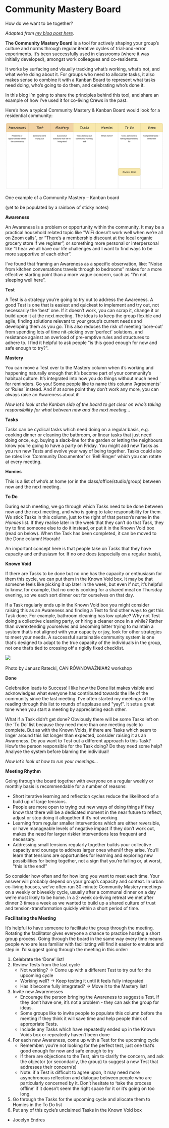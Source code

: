 # Community Mastery Board

How do we want to be together?

_Adapted from_ [_my blog post here_](https://becomingtogether.net/2024/03/22/community-mastery/).

**The Community Mastery Board** is a tool for actively shaping your group’s culture and norms through regular iterative cycles of trial-and-error experiments. It’s been successfully used in classrooms (where it was initially developed), amongst work colleagues and co-residents.

It works by surfacing and visually tracking what’s working, what’s not, and what we’re doing about it. For groups who need to allocate tasks, it also makes sense to combine it with a Kanban Board to represent what tasks need doing, who’s going to do them, and celebrating who’s done it.

In this blog I’m going to share the principles behind this tool, and share an example of how I’ve used it for co-living Crews in the past.

Here’s how a typical Community Mastery & Kanban Board would look for a residential community:

![](../.gitbook/assets/mastery-board.png)

One example of a Community Mastery – Kanban board

(yet to be populated by a rainbow of sticky notes)

**Awareness**

An Awareness is a problem or opportunity within the community. It may be a practical household related topic like "WiFi doesn’t work well when we’re all on Zoom calls", or “There’s a membership discount at the local organic grocery store if we register”, or something more personal or interpersonal like “I hear we all have our life challenges and I want to find ways to be more supportive of each other”.

I’ve found that framing an Awareness as a specific observation, like: "Noise from kitchen conversations travels through to bedrooms" makes for a more effective starting point than a more vague concern, such as “I’m not sleeping well here”.

**Test**

A Test is a strategy you’re going to try out to address the Awareness. A good Test is one that is easiest and quickest to implement and try out, not necessarily the ‘best’ one. If it doesn’t work, you can scrap it, change it or build upon it at the next meeting. The idea is to keep the group flexible and agile, finding solutions relevant to your group’s current needs and developing them as you go. This also reduces the risk of meeting ‘bore-out’ from spending lots of time nit-picking over ‘perfect’ solutions, and resistance against an overload of pre-emptive rules and structures to adhere to. I find it helpful to ask people "is this good enough for now and safe enough to try?".

**Mastery**

You can move a Test over to the Mastery column when it’s working and happening naturally enough that it’s become part of your community’s habitual culture. It’s integrated into how you do things without much need for reminders. Go you! Some people like to name this column ‘Agreements’ or ‘Rules’ instead. And if at some point they don’t work any more, you can always raise an Awareness about it!

_Now let’s look at the Kanban side of the board to get clear on who’s taking responsibility for what between now and the next meeting…_

**Tasks**

Tasks can be cyclical tasks which need doing on a regular basis, e.g. cooking dinner or cleaning the bathroom, or linear tasks that just need doing once, e.g. buying a slack-line for the garden or letting the neighbours know you’re going to have a party on Friday. You might add new Tasks as you run new Tests and evolve your way of being together. Tasks could also be roles like ‘Community Documentor’ or ‘Bell Ringer’ which you can rotate at every meeting.

**Homies**

This is a list of who’s at home (or in the class/office/studio/group) between now and the next meeting.

**To Do**

During each meeting, we go through which Tasks need to be done between now and the next meeting, and who is going to take responsibility for them. We stick Tasks in this column, just to the right of that person’s name in the _Homies_ list. If they realise later in the week that they can’t do that Task, they try to find someone else to do it instead, or put it in the Known Void box (read on below). When the Task has been completed, it can be moved to the Done column! Hoorah!

An important concept here is that people take on Tasks that they have capacity and enthusiasm for. If no one does (especially on a regular basis),

**Known Void**

If there are Tasks to be done but no one has the capacity or enthusiasm for them this cycle, we can put them in the Known Void box. It may be that someone feels like picking it up later in the week, but even if not, it’s helpful to know, for example, that no one is cooking for a shared meal on Thursday evening, so we each sort dinner out for ourselves on that day.

If a Task regularly ends up in the Known Void box you might consider raising this as an Awareness and finding a Test to find other ways to get this Task done. For example, bathroom cleaning has low uptake? Why not Test doing a collective cleaning party, or hiring a cleaner once in a while? Rather than overextending yourselves and becoming bitter trying to maintain a system that’s not aligned with your capacity or joy, look for other strategies to meet your needs. A successful sustainable community system is one that’s designed to adapt to the true capacity of the individuals in the group, not one that’s tied to crossing off a rigidly fixed checklist.

![](../.gitbook/assets/needs.png)

Photo by Janusz Ratecki, CAN RÓWNOWAŻNIA#2 workshop

**Done**

Celebration leads to Success! I like how the Done list makes visible and acknowledges what everyone has contributed towards the life of the community since the last meeting. I’ve often started my meetings off by reading through this list to rounds of applause and "yay!". It sets a great tone when you start a meeting by appreciating each other.

What if a Task didn’t get done? Obviously there will be some Tasks left on the ‘To Do’ list because they need more than one meeting cycle to complete. But as with the Known Voids, if there are Tasks which seem to linger around this list longer than expected, consider raising it as an Awareness. Do you want to Test out a different approach to this Task? How’s the person responsible for the Task doing? Do they need some help? Analyse the system before blaming the individual!

_Now let’s look at how to run your meetings…_

**Meeting Rhythm**

Going through the board together with everyone on a regular weekly or monthly basis is recommendable for a number of reasons:

* Short iterative learning and reflection cycles reduce the likelihood of a build up of large tensions.
* People are more open to trying out new ways of doing things if they know that there will be a dedicated moment in the near future to reflect, adjust or stop doing it altogether if it’s not working.
* Learning from regular smaller interventions which are either reversible, or have manageable levels of negative impact if they don’t work out, makes the need for larger riskier interventions less frequent and necessary.
* Addressing small tensions regularly together builds your collective capacity and courage to address larger ones when/if they arise. You’ll learn that tensions are opportunities for learning and exploring new possibilities for being together, not a sign that you’re failing or, at worst, "this is the end!"

So consider how often and for how long you want to meet each time. Your answer will probably depend on your group’s capacity and context. In urban co-living houses, we’ve often run 30-minute Community Mastery meetings on a weekly or biweekly cycle, usually after a communal dinner on a day we’re most likely to be home. In a 2-week co-living retreat we met after dinner 3 times a week as we wanted to build up a shared culture of trust and tension-transformation quickly within a short period of time.

**Facilitating the Meeting**

It’s helpful to have someone to facilitate the group through the meeting. Rotating the facilitator gives everyone a chance to practice hosting a short group process. Going through the board in the same way every time means people who are less familiar with facilitating will find it easier to emulate and step in. I’d suggest going through the meeting in this order:

1. Celebrate the ‘Done’ list!
2. Review Tests from the last cycle
   * Not working? -> Come up with a different Test to try out for the upcoming cycle
   * Working well? -> Keep testing it until it feels fully integrated
   * Has it become fully integrated? -> Move it to the Mastery list!
3. Invite new Awarenesses
   * Encourage the person bringing the Awareness to suggest a Test. If they don’t have one, it’s not a problem - they can ask the group for ideas.
   * Some groups like to invite people to populate this column before the meeting if they think it will save time and help people think of appropriate Tests.
   * Include any Tasks which have repeatedly ended up in the Known Voids box or repeatedly haven’t been done
4. For each new Awareness, come up with a Test for the upcoming cycle
   * Remember: you’re not looking for the perfect test, just one that’s good enough for now and safe enough to try
   * If there are objections to the Test, aim to clarify the concern, and ask the objector (or secondarily, the group) to suggest a new Test that addresses their concern(s)
   * Note: if a Test is difficult to agree upon, it may need more asynchronous reflection and dialogue between people who are particularly concerned by it. Don’t hesitate to ‘take the process offline’ if it doesn’t seem the right space for it or it’s going on too long.
5. Go through the Tasks for the upcoming cycle and allocate them to Homies in the To Do list
6. Put any of this cycle’s unclaimed Tasks in the Known Void box

* Jocelyn Endres
